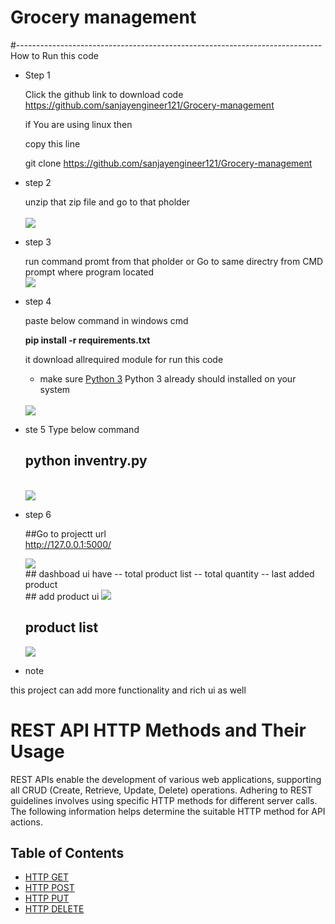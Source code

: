 # Grocery management

#----------------------------------------------------------------------------How to Run this code

- Step 1

  Click the github link to download code<br>
  https://github.com/sanjayengineer121/Grocery-management

  if You are using linux then <br>

  copy this line <br>

  git clone https://github.com/sanjayengineer121/Grocery-management

- step 2

  unzip that zip file and go to that pholder <br>
  <br>
  <img src="https://i.postimg.cc/7hzvBh4Z/27-12-2023-10-13-53-REC.png">

- step 3

  run command promt from that pholder or Go to same directry from CMD prompt where program located
  <br>
  <img src="https://i.postimg.cc/rwG91rdw/27-12-2023-10-24-03-REC.png">

- step 4

  paste below command in windows cmd

  <b>pip install -r requirements.txt </b>

  it download allrequired module for run this code

  - make sure <a href="https://www.python.org/" target="_blank" class="button-link">Python 3</a>
Python 3 already should installed on your system

  <br>
  <img src="https://i.postimg.cc/3RPsycfq/27-12-2023-10-29-07-REC.png">

- ste 5
  Type below command <br>
   ## python inventry.py
  <br>
  <img src="https://i.postimg.cc/Zng3rrz0/27-12-2023-10-37-04-REC.png">

- step 6

  ##Go to projectt url <br>
  http://127.0.0.1:5000/

  <img src="https://i.postimg.cc/nh8s1FgR/27-12-2023-10-07-54-REC.png">
  <br>
  ## dashboad ui have
  -- total product list
  -- total quantity
  -- last added product
  <br> 
  ## add product ui
  <img src="https://i.postimg.cc/KcwDPX29/27-12-2023-10-08-38-REC.png">

  ## product list

  <img src="https://i.postimg.cc/9XZrns9g/27-12-2023-10-08-24-REC.png">

- note

this project can add more functionality and rich ui as well
  

# REST API HTTP Methods and Their Usage

REST APIs enable the development of various web applications, supporting all CRUD (Create, Retrieve, Update, Delete) operations. Adhering to REST guidelines involves using specific HTTP methods for different server calls. The following information helps determine the suitable HTTP method for API actions.

## Table of Contents

- [HTTP GET](#1-http-get)
- [HTTP POST](#2-http-post)
- [HTTP PUT](#3-http-put)
- [HTTP DELETE](#4-http-delete)
